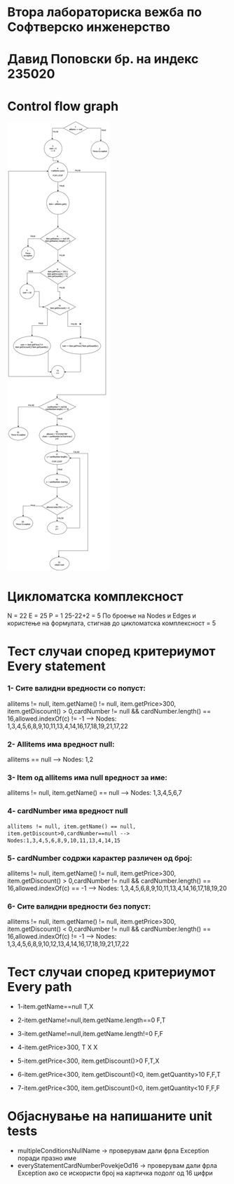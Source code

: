 # Втора лабораториска вежба по Софтверско инженерство

# Давид Поповски бр. на индекс 235020

# Control flow graph

<img src="lab2_cfg_235020.png">

# Цикломатска комплексност
N = 22	E = 25 P = 1
25-22+2 = 5
По броење на Nodes и Edges и користење на формулата, стигнав до цикломатска комплексност = 5


# Тест случаи според критериумот Every statement
### 1- Сите валидни вредности со попуст:
allitems != null, item.getName() != null, item.getPrice>300, item.getDiscount() > 0,cardNumber != null && cardNumber.length() == 16,allowed.indexOf(c) != -1 --> Nodes: 1,3,4,5,6,8,9,10,11,13,4,14,16,17,18,19,21,17,22

### 2- Allitems има вредност null:
allitems == null --> Nodes: 1,2

### 3- Item од allitems има null вредност за име:
allitems != null, item.getName() == null --> Nodes: 1,3,4,5,6,7

### 4- cardNumber има вредност null

	allitems != null, item.getName() == null, item.getDiscount>0,cardNumber==null --> Nodes:1,3,4,5,6,8,9,10,11,13,4,14,15

### 5- cardNumber содржи карактер различен од број:
allitems != null, item.getName() != null, item.getPrice>300, item.getDiscount() > 0,cardNumber != null && cardNumber.length() == 16,allowed.indexOf(c) == -1 --> Nodes: 1,3,4,5,6,8,9,10,11,13,4,14,16,17,18,19,20

### 6- Сите валидни вредности без попуст:
allitems != null, item.getName() != null, item.getPrice>300, item.getDiscount() < 0,cardNumber != null && cardNumber.length() == 16,allowed.indexOf(c) != -1 --> Nodes: 1,3,4,5,6,8,9,10,12,13,4,14,16,17,18,19,21,17,22

# Тест случаи според критериумот Every path
 - 1-item.getName==null T,X
- 2-item.getName!=null,item.getName.length==0 F,T
- 3-item.getName!=null,item.getName.length!=0 F,F

- 4-item.getPrice>300, T X X
- 5-item.getPrice<300, item.getDiscount()>0 F,T,X
- 6-item.getPrice<300, item.getDiscount()<0, item.getQuantity>10 F,F,T
- 7-item.getPrice<300, item.getDiscount()<0, item.getQuantity<10 F,F,F

# Објаснување на напишаните unit tests
- multipleConditionsNullName -> проверувам дали фрла Exception поради празно име
- everyStatementCardNumberPovekjeOd16 -> проверувам дали фрла Exception ако се искористи број на картичка подолг од 16 цифри